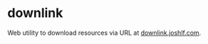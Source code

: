 downlink
========

Web utility to download resources via URL at [downlink.joshlf.com](http://downlink.joshlf.com).
